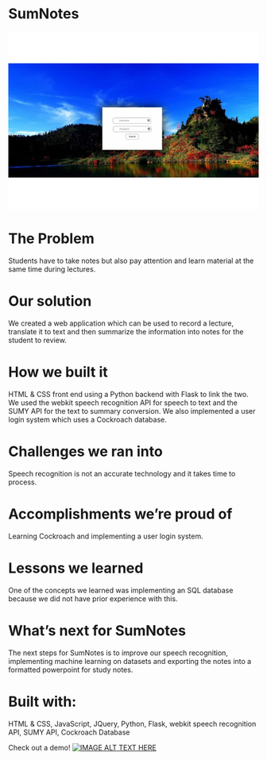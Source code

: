 # SumNotes
![s1](s1.jpg)
# The Problem

Students have to take notes but also pay attention and learn material at the same time during lectures.

# Our solution

We created a web application which can be used to record a lecture, translate it to text and then summarize the information into notes for the student to review.

# How we built it

HTML & CSS front end using a Python backend with Flask to link the two. We used the webkit speech recognition API for speech to text and the SUMY API for the text to summary conversion. We also implemented a user login system which uses a Cockroach database.

# Challenges we ran into

Speech recognition is not an accurate technology and it takes time to process.

# Accomplishments we’re proud of

Learning Cockroach and implementing a user login system.

# Lessons we learned

One of the concepts we learned was implementing an SQL database because we did not have prior experience with this.

# What’s next for SumNotes

The next steps for SumNotes is to improve our speech recognition, implementing machine learning on datasets and exporting the notes into a formatted powerpoint for study notes.

# Built with:

HTML & CSS, JavaScript, JQuery, Python, Flask, webkit speech recognition API, SUMY API, Cockroach Database

Check out a demo!
[![IMAGE ALT TEXT HERE](https://img.youtube.com/vi/7WO4xGwmXgE/0.jpg)](https://www.youtube.com/watch?v=7WO4xGwmXgE)
